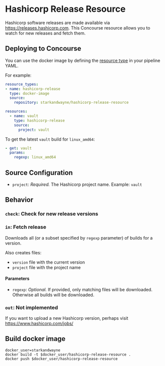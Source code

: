 # Hashicorp Release Resource

Hashicorp software releases are made available via https://releases.hashicorp.com. This Concourse resource allows you to watch for new releases and fetch them.

## Deploying to Concourse

You can use the docker image by defining the [resource type](http://concourse.ci/configuring-resource-types.html) in your pipeline YAML.

For example:

```yaml
resource_types:
- name: hashicorp-release
  type: docker-image
  source:
    repository: starkandwayne/hashicorp-release-resource

resources:
  - name: vault
    type: hashicorp-release
    source:
      project: vault
```

To get the latest `vault` build for `linux_amd64`:

```yaml
- get: vault
  params:
    regexp: linux_amd64
```

## Source Configuration

* `project`: *Required.* The Hashicorp project name.
    Example: `vault`

## Behavior

### `check`: Check for new release versions

### `in`: Fetch release

Downloads all (or a subset specified by `regexp` parameter) of builds for a version.

Also creates files:

* `version` file with the current version
* `project` file with the project name

#### Parameters

* `regexp`: *Optional.* If provided, only matching files will be downloaded. Otherwise all builds will be downloaded.

### `out`: Not implemented

If you want to upload a new Hashicorp version, perhaps visit https://www.hashicorp.com/jobs/

## Build docker image

```
docker_user=starkandwayne
docker build -t $docker_user/hashicorp-release-resource .
docker push $docker_user/hashicorp-release-resource
```
